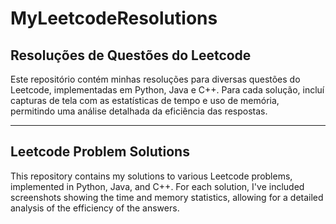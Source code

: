# MyLeetcodeResolutions

## Resoluções de Questões do Leetcode

Este repositório contém minhas resoluções para diversas questões do Leetcode, implementadas em Python, Java e C++. Para cada solução, incluí capturas de tela com as estatísticas de tempo e uso de memória, permitindo uma análise detalhada da eficiência das respostas.

---

## Leetcode Problem Solutions

This repository contains my solutions to various Leetcode problems, implemented in Python, Java, and C++. For each solution, I've included screenshots showing the time and memory statistics, allowing for a detailed analysis of the efficiency of the answers.
